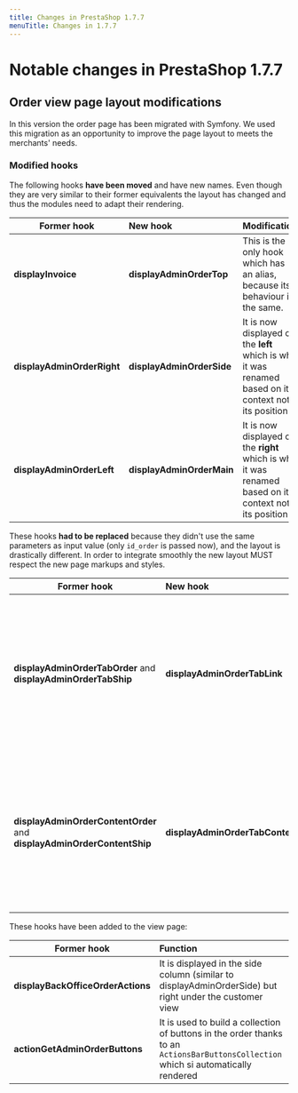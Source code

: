 ```yaml
---
title: Changes in PrestaShop 1.7.7
menuTitle: Changes in 1.7.7
---
```


# Notable changes in PrestaShop 1.7.7

## Order view page layout modifications

In this version the order page has been migrated with Symfony. We used this migration as an opportunity to improve the page layout to meets the merchants' needs.

### Modified hooks

The following hooks **have been moved** and have new names. Even though they are very similar to their former equivalents the layout has changed and thus the modules need to adapt their rendering.

Former hook                | New hook                  | Modification
-------------------------- |:------------------------- |:------------------------------------------------------------------------------------------------------
**displayInvoice**         | **displayAdminOrderTop**  | This is the only hook which has an alias, because its behaviour is the same.
**displayAdminOrderRight** | **displayAdminOrderSide** | It is now displayed on the **left** which is why it was renamed based on its context not its position
**displayAdminOrderLeft**  | **displayAdminOrderMain** | It is now displayed on the **right** which is why it was renamed based on its context not its position

These hooks **had to be replaced** because they didn't use the same parameters as input value (only `id_order` is passed now), and the layout is drastically different. In order to integrate smoothly the new layout MUST respect the new page markups and styles.

Former hook                                                            | New hook                        | Modification
---------------------------------------------------------------------- |:------------------------------- |:---------------------------------------------------------------------------------------------------------------------------------------------------------------
**displayAdminOrderTabOrder** and **displayAdminOrderTabShip**         | **displayAdminOrderTabLink**    | Both hooks are now combined in a single generic hook that allows you to include tab links the the order view page, it only has the *id_order* as a parameter
**displayAdminOrderContentOrder** and **displayAdminOrderContentShip** | **displayAdminOrderTabContent** | Both hooks are now combined in a single generic hook that allows you to include tab contents the the order view page, it only has the *id_order* as a parameter

These hooks have been added to the view page:

Former hook                       | Function
--------------------------------- |:-----------------------------------------------------------------------------------------------------------------------------------
**displayBackOfficeOrderActions** | It is displayed in the side column (similar to displayAdminOrderSide) but right under the customer view
**actionGetAdminOrderButtons**    | It is used to build a collection of buttons in the order thanks to an `ActionsBarButtonsCollection` which si automatically rendered
